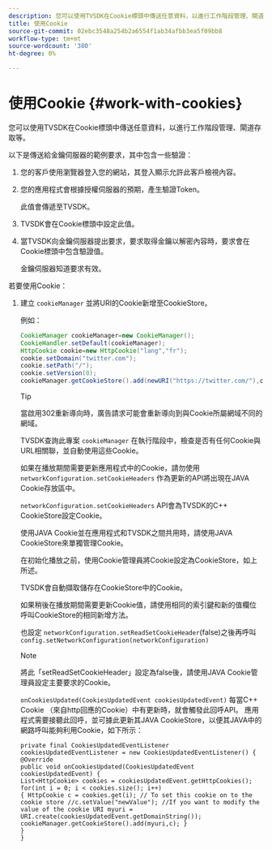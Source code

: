 ```yaml
---
description: 您可以使用TVSDK在Cookie標頭中傳送任意資料，以進行工作階段管理、閘道存取等。
title: 使用Cookie
source-git-commit: 02ebc3548a254b2a6554f1ab34afbb3ea5f09bb8
workflow-type: tm+mt
source-wordcount: '380'
ht-degree: 0%

---
```


# 使用Cookie {#work-with-cookies}

您可以使用TVSDK在Cookie標頭中傳送任意資料，以進行工作階段管理、閘道存取等。

以下是傳送給金鑰伺服器的範例要求，其中包含一些驗證：

1. 您的客戶使用瀏覽器登入您的網站，其登入顯示允許此客戶檢視內容。
1. 您的應用程式會根據授權伺服器的預期，產生驗證Token。

   此值會傳遞至TVSDK。
1. TVSDK會在Cookie標頭中設定此值。
1. 當TVSDK向金鑰伺服器提出要求，要求取得金鑰以解密內容時，要求會在Cookie標頭中包含驗證值。

   金鑰伺服器知道要求有效。

若要使用Cookie：

1. 建立 `cookieManager` 並將URI的Cookie新增至CookieStore。

   例如：

   ```java
   CookieManager cookieManager=new CookieManager(); 
   CookieHandler.setDefault(cookieManager);  
   HttpCookie cookie=new HttpCookie("lang","fr"); 
   cookie.setDomain("twitter.com");  
   cookie.setPath("/"); 
   cookie.setVersion(0); 
   cookieManager.getCookieStore().add(newURI("https://twitter.com/"),cookie);
   ```

   >[!TIP]
   >
   >當啟用302重新導向時，廣告請求可能會重新導向到與Cookie所屬網域不同的網域。

   TVSDK查詢此專案 `cookieManager` 在執行階段中，檢查是否有任何Cookie與URL相關聯，並自動使用這些Cookie。

   如果在播放期間需要更新應用程式中的Cookie，請勿使用 `networkConfiguration.setCookieHeaders` 作為更新的API將出現在JAVA Cookie存放區中。

   `networkConfiguration.setCookieHeaders` API會為TVSDK的C++ CookieStore設定Cookie。

   使用JAVA Cookie並在應用程式和TVSDK之間共用時，請使用JAVA CookieStore來單獨管理Cookie。

   在初始化播放之前，使用Cookie管理員將Cookie設定為CookieStore，如上所述。

   TVSDK會自動擷取儲存在CookieStore中的Cookie。

   如果稍後在播放期間需要更新Cookie值，請使用相同的索引鍵和新的值欄位呼叫CookieStore的相同新增方法。

   也設定
   `networkConfiguration.setReadSetCookieHeader`(false)之後再呼叫
   `config.setNetworkConfiguration(networkConfiguration)`

   >[!NOTE]
   >
   >將此「setReadSetCookieHeader」設定為false後，請使用JAVA Cookie管理員設定主要要求的Cookie。

   `onCookiesUpdated(CookiesUpdatedEvent cookiesUpdatedEvent)`
每當C++ Cookie （來自http回應的Cookie）中有更新時，就會觸發此回呼API。 應用程式需要接聽此回呼，並可據此更新其JAVA CookieStore，以便其JAVA中的網路呼叫能夠利用Cookie，如下所示：

   ```
   private final CookiesUpdatedEventListener cookiesUpdatedEventListener = new CookiesUpdatedEventListener() {
   @Override
   public void onCookiesUpdated(CookiesUpdatedEvent cookiesUpdatedEvent) {
   List<HttpCookie> cookies = cookiesUpdatedEvent.getHttpCookies();
   for(int i = 0; i < cookies.size(); i++)
   { HttpCookie c = cookies.get(i); // To set this cookie on to the cookie store //c.setValue("newValue"); //If you want to modify the value of the cookie URI myuri = URI.create(cookiesUpdatedEvent.getDomainString()); cookieManager.getCookieStore().add(myuri,c); }
   }
   }
   ```
